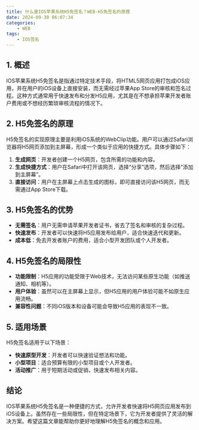 ```yaml
---
title: 什么是IOS苹果系统H5免签名？WEB-H5免签名的原理
date: 2024-09-30 06:07:34
categories:
    - WEB
tags:
    - IOS签名
---
```




## 1. 概述

IOS苹果系统H5免签名是指通过特定技术手段，将HTML5网页应用打包成iOS应用，并在用户的iOS设备上直接安装，而无需经过苹果App Store的审核和签名过程。这种方式通常用于快速发布和分发H5应用，尤其是在不想承担苹果开发者账户费用或不想经历繁琐审核流程的情况下。

## 2. H5免签名的原理

H5免签名的实现原理主要是利用iOS系统的WebClip功能。用户可以通过Safari浏览器将H5网页添加到主屏幕，形成一个类似于应用的快捷方式。具体步骤如下：

1. **生成网页**：开发者创建一个H5网页，包含所需的功能和内容。
2. **生成快捷方式**：用户在Safari中打开该网页，选择“分享”选项，然后选择“添加到主屏幕”。
3. **直接访问**：用户在主屏幕上点击生成的图标，即可直接访问该H5网页，而无需通过App Store下载。

## 3. H5免签名的优势

- **无需签名**：用户无需申请苹果开发者证书，省去了签名和审核的复杂过程。
- **快速发布**：开发者可以快速将H5应用发布给用户，适合快速迭代和更新。
- **成本低**：免去开发者账户的费用，适合小型开发团队或个人开发者。

## 4. H5免签名的局限性

- **功能限制**：H5应用的功能受限于Web技术，无法访问某些原生功能（如推送通知、相机等）。
- **用户体验**：虽然可以在主屏幕上显示，但H5应用的用户体验可能不如原生应用流畅。
- **兼容性问题**：不同iOS版本和设备可能会导致H5应用的表现不一致。

## 5. 适用场景

H5免签名适用于以下场景：

- **快速原型开发**：开发者可以快速验证想法和功能。
- **小型项目**：适合预算有限的小型项目或个人开发者。
- **活动推广**：用于短期活动或促销，快速发布相关内容。

## 结论

IOS苹果系统H5免签名是一种便捷的方式，允许开发者快速将H5网页应用发布到iOS设备上。虽然存在一些局限性，但在特定场景下，它为开发者提供了灵活的解决方案。希望这篇文章能帮助你更好地理解H5免签名的概念和应用。
